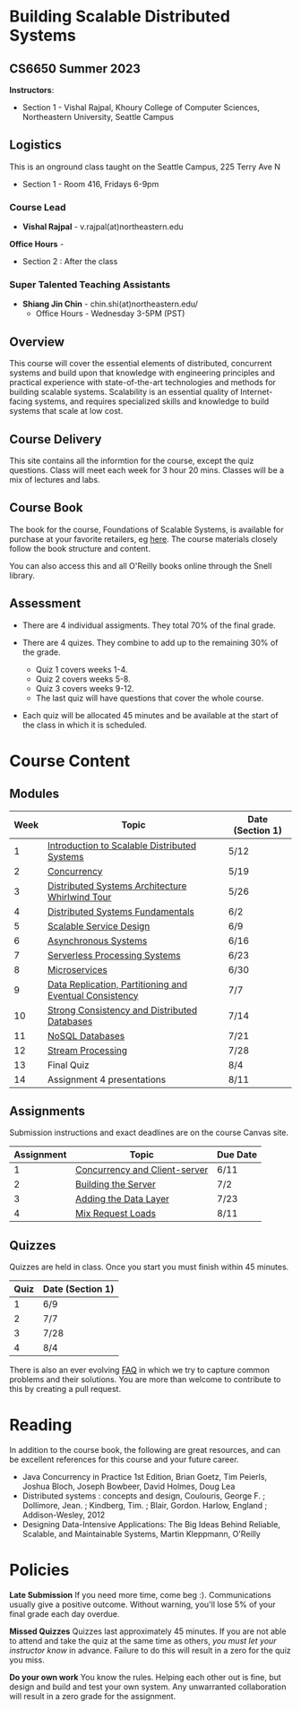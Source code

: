 # Building Scalable Distributed Systems

## CS6650 Summer 2023

**Instructors**: 

* Section 1 - Vishal Rajpal, Khoury College of Computer Sciences, Northeastern University, Seattle Campus

## Logistics

This is an onground class taught on the Seattle Campus, 225 Terry Ave N

* Section 1 - Room 416, Fridays 6-9pm

### Course Lead

* **Vishal Rajpal** - v.rajpal(at)northeastern.edu

**Office Hours** - 

* Section 2 : After the class

### Super Talented Teaching Assistants

* **Shiang Jin Chin** - chin.shi(at)northeastern.edu/
  * Office Hours - Wednesday 3-5PM (PST) 

## Overview

This course will cover the essential elements of distributed, concurrent systems and build upon that knowledge with engineering principles and practical experience with state-of-the-art technologies and methods for building scalable systems. Scalability is an essential quality of Internet-facing systems, and requires specialized skills and knowledge to build systems that scale at low cost. 

## Course Delivery

This site contains all the informtion for the course, except the quiz questions.
Class will meet each week for 3 hour 20 mins. Classes will be a mix of lectures and labs.

## Course Book

The book for the course, Foundations of Scalable Systems, is available for purchase at your favorite retailers, eg [here](https://www.amazon.com/Foundations-Scalable-Systems-Distributed-Architectures/dp/1098106067/ref=asc_df_1098106067/?tag=hyprod-20&linkCode=df0&hvadid=564700895175&hvpos=&hvnetw=g&hvrand=11230893476443846738&hvpone=&hvptwo=&hvqmt=&hvdev=c&hvdvcmdl=&hvlocint=&hvlocphy=9033322&hvtargid=pla-1643586021023&psc=1). The course materials closely follow the book structure and content.

You can also access this and all O'Reilly books online through the Snell library. 

## Assessment

* There are 4 individual assigments. They total 70% of the final grade.

* There are 4 quizes.  They combine to add up to the remaining 30% of the grade. 
  
  * Quiz  1 covers weeks 1-4. 
  * Quiz 2 covers weeks 5-8. 
  * Quiz 3 covers weeks 9-12.
  * The last quiz will have questions that cover the whole course. 

* Each quiz will be allocated 45 minutes and be available at the start of the class in which it is scheduled.

# Course Content

## Modules

| Week | Topic                                                                                                   | Date (Section 1) | 
| ---- | ------------------------------------------------------------------------------------------------------- | ---------------- |
| 1    | [Introduction to Scalable Distributed Systems](https://gortonator.github.io/bsds-6650/Week-1)           | 5/12             |
| 2    | [Concurrency](http://gortonator.github.io/bsds-6650/Week-2)                                             | 5/19             |
| 3    | [Distributed Systems Architecture Whirlwind Tour](http://gortonator.github.io/bsds-6650/Week-3)         | 5/26             |
| 4    | [Distributed Systems Fundamentals](http://gortonator.github.io/bsds-6650/Week-4)                        | 6/2              |
| 5    | [Scalable Service Design](http://gortonator.github.io/bsds-6650/Week-5)                                 | 6/9              |
| 6    | [Asynchronous Systems](http://gortonator.github.io/bsds-6650/Week-6)                                    | 6/16             |
| 7    | [Serverless Processing Systems](http://gortonator.github.io/bsds-6650/Week-7)                           | 6/23             |
| 8    | [Microservices](http://gortonator.github.io/bsds-6650/Week-8)                                           | 6/30             |
| 9    | [Data Replication, Partitioning and Eventual Consistency](http://gortonator.github.io/bsds-6650/Week-9) | 7/7              |
| 10   | [Strong Consistency and Distributed Databases](http://gortonator.github.io/bsds-6650/Week-10)           | 7/14             |
| 11   | [NoSQL Databases](http://gortonator.github.io/bsds-6650/Week-11)                                        | 7/21             |
| 12   | [Stream Processing](http://gortonator.github.io/bsds-6650/Week-12)                                      | 7/28             |
| 13   | Final Quiz                                                                                              | 8/4              |
| 14   | Assignment 4 presentations                                                                              | 8/11             |

## Assignments

Submission instructions and exact deadlines are on the course Canvas site. 

| Assignment | Topic                                                                                                 | Due Date |
| ---------- | ----------------------------------------------------------------------------------------------------- | --------------------------------- |
| 1          | [Concurrency and Client-server](https://gortonator.github.io/bsds-6650/assignments-2022/Assignment-1) | 6/11  |
| 2          | [Building the Server](https://gortonator.github.io/bsds-6650/assignments-2022/Assignment-2)           | 7/2                               |
| 3          | [Adding the Data Layer](https://gortonator.github.io/bsds-6650/assignments-2022/Assignment-3)         | 7/23                              |
| 4          | [Mix Request Loads](https://gortonator.github.io/bsds-6650/assignments-2022/Assignment-4)             | 8/11                              |

## Quizzes

Quizzes are held in class. Once you start you must finish within 45 minutes. 

| Quiz | Date (Section 1) 
| ---- | ---------------- 
| 1    | 6/9              
| 2    | 7/7             
| 3    | 7/28              
| 4    | 8/4             

There is also an ever evolving [FAQ](https://gortonator.github.io/bsds-6650/FAQ) in which we try to capture common problems and their solutions. 
You are more than welcome to contribute to this by creating a pull request.

# Reading

In addition to the course book,  the following are great resources, and can be excellent references for this course and your future career.

* Java Concurrency in Practice 1st Edition, Brian Goetz, Tim Peierls, Joshua Bloch, Joseph Bowbeer, David Holmes, Doug Lea
* Distributed systems : concepts and design, Coulouris, George F. ; Dollimore, Jean. ; Kindberg, Tim. ; Blair, Gordon. Harlow, England ; Addison-Wesley, 2012
* Designing Data-Intensive Applications: The Big Ideas Behind Reliable, Scalable, and Maintainable Systems, Martin Kleppmann, O'Reilly

# Policies

**Late Submission**
If you need more time, come beg :). Communications usually give a positive outcome.
Without warning, you'll lose 5% of your final grade each day overdue. 

**Missed Quizzes**
Quizzes last approximately 45 minutes. If you are not able to attend and take the quiz at the same time as others, _you must let your instructor know_ in advance. Failure to do this will result in a zero for the quiz you miss. 

**Do your own work**
You know the rules. Helping each other out is fine, but design and build and test your own system. Any unwarranted collaboration will result in a zero grade for the assignment. 
